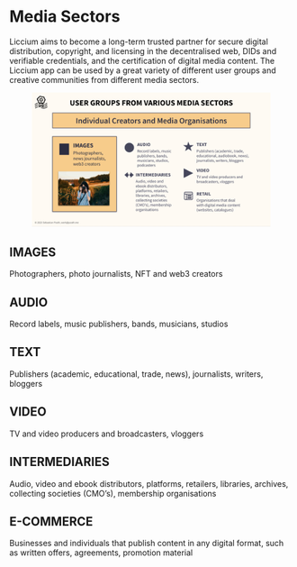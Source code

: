 # Media Sectors

Liccium aims to become a long-term trusted partner for secure digital distribution, copyright, and licensing in the decentralised web, DIDs and verifiable credentials, and the certification of digital media content. The Liccium app can be used by a great variety of different user groups and creative communities from different media sectors.

<figure><img src=".gitbook/assets/User groups@2x.png" alt="" width="563"><figcaption></figcaption></figure>

## **IMAGES**

Photographers, photo journalists, NFT and web3 creators

## **AUDIO**

Record labels, music publishers, bands, musicians, studios

## **TEXT**

Publishers (academic, educational, trade, news), journalists, writers, bloggers

## **VIDEO**

TV and video producers and broadcasters, vloggers

## **INTERMEDIARIES**

Audio, video and ebook distributors, platforms, retailers, libraries, archives, collecting societies (CMO’s), membership organisations

## **E-COMMERCE**

Businesses and individuals that publish content in any digital format, such as written offers, agreements, promotion material
